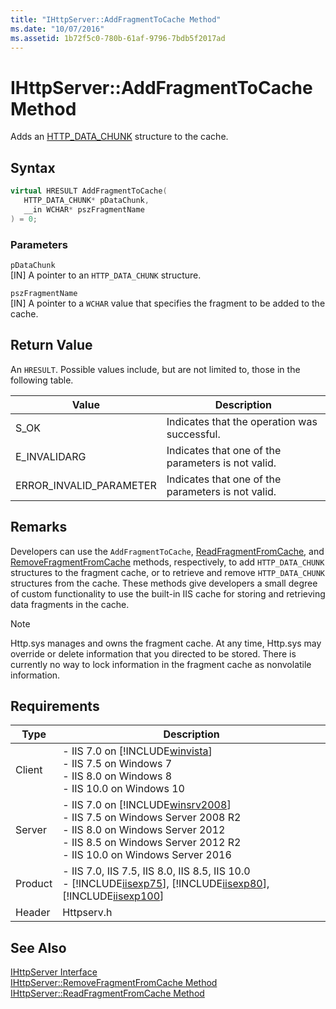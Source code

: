 ```yaml
---
title: "IHttpServer::AddFragmentToCache Method"
ms.date: "10/07/2016"
ms.assetid: 1b72f5c0-780b-61af-9796-7bdb5f2017ad
---
```

# IHttpServer::AddFragmentToCache Method
Adds an [HTTP_DATA_CHUNK](https://go.microsoft.com/fwlink/?LinkId=56011) structure to the cache.  
  
## Syntax  
  
```cpp  
virtual HRESULT AddFragmentToCache(  
   HTTP_DATA_CHUNK* pDataChunk,  
   __in WCHAR* pszFragmentName  
) = 0;  
```  
  
### Parameters  
 `pDataChunk`  
 [IN] A pointer to an `HTTP_DATA_CHUNK` structure.  
  
 `pszFragmentName`  
 [IN] A pointer to a `WCHAR` value that specifies the fragment to be added to the cache.  
  
## Return Value  
 An `HRESULT`. Possible values include, but are not limited to, those in the following table.  
  
|Value|Description|  
|-----------|-----------------|  
|S_OK|Indicates that the operation was successful.|  
|E_INVALIDARG|Indicates that one of the parameters is not valid.|  
|ERROR_INVALID_PARAMETER|Indicates that one of the parameters is not valid.|  
  
## Remarks  
 Developers can use the `AddFragmentToCache`, [ReadFragmentFromCache](../../web-development-reference/native-code-api-reference/ihttpserver-readfragmentfromcache-method.md), and [RemoveFragmentFromCache](../../web-development-reference/native-code-api-reference/ihttpserver-removefragmentfromcache-method.md) methods, respectively, to add `HTTP_DATA_CHUNK` structures to the fragment cache, or to retrieve and remove `HTTP_DATA_CHUNK` structures from the cache. These methods give developers a small degree of custom functionality to use the built-in IIS cache for storing and retrieving data fragments in the cache.  
  
> [!NOTE]
>  Http.sys manages and owns the fragment cache. At any time, Http.sys may override or delete information that you directed to be stored. There is currently no way to lock information in the fragment cache as nonvolatile information.  
  
## Requirements  
  
|Type|Description|  
|----------|-----------------|  
|Client|-   IIS 7.0 on [!INCLUDE[winvista](../../wmi-provider/includes/winvista-md.md)]<br />-   IIS 7.5 on Windows 7<br />-   IIS 8.0 on Windows 8<br />-   IIS 10.0 on Windows 10|  
|Server|-   IIS 7.0 on [!INCLUDE[winsrv2008](../../wmi-provider/includes/winsrv2008-md.md)]<br />-   IIS 7.5 on Windows Server 2008 R2<br />-   IIS 8.0 on Windows Server 2012<br />-   IIS 8.5 on Windows Server 2012 R2<br />-   IIS 10.0 on Windows Server 2016|  
|Product|-   IIS 7.0, IIS 7.5, IIS 8.0, IIS 8.5, IIS 10.0<br />-   [!INCLUDE[iisexp75](../../web-development-reference/native-code-api-reference/includes/iisexp75-md.md)], [!INCLUDE[iisexp80](../../web-development-reference/native-code-api-reference/includes/iisexp80-md.md)], [!INCLUDE[iisexp100](../../web-development-reference/native-code-api-reference/includes/iisexp100-md.md)]|  
|Header|Httpserv.h|  
  
## See Also  
 [IHttpServer Interface](../../web-development-reference/native-code-api-reference/ihttpserver-interface.md)   
 [IHttpServer::RemoveFragmentFromCache Method](../../web-development-reference/native-code-api-reference/ihttpserver-removefragmentfromcache-method.md)   
 [IHttpServer::ReadFragmentFromCache Method](../../web-development-reference/native-code-api-reference/ihttpserver-readfragmentfromcache-method.md)
